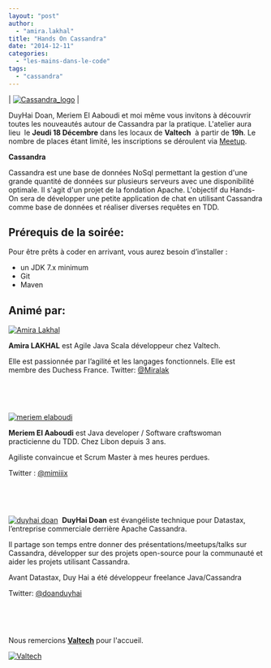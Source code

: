 ```yaml
---
layout: "post"
author: 
  - "amira.lakhal"
title: "Hands On Cassandra"
date: "2014-12-11"
categories: 
  - "les-mains-dans-le-code"
tags: 
  - "cassandra"
---
```


| [![Cassandra_logo](/assets/2014/12/2014-12-11-hands-on-cassandra/Cassandra_logo.png)](http://www.duchess-france.org/wp-content/uploads/2014/12/Cassandra_logo.png) |

DuyHai Doan, Meriem El Aaboudi et moi même vous invitons à découvrir toutes les nouveautés autour de Cassandra par la pratique. L'atelier aura lieu  le **Jeudi 18 Décembre** dans les locaux de **Valtech**  à partir de **19h**. Le nombre de places étant limité, les inscriptions se déroulent via [Meetup](http://www.meetup.com/Duchess-France-Meetup/events/219188586/).

**Cassandra**

Cassandra est une base de données NoSql permettant la gestion d'une grande quantité de données sur plusieurs serveurs avec une disponibilité optimale. Il s'agit d'un projet de la fondation Apache. L'objectif du Hands-On sera de développer une petite application de chat en utilisant Cassandra comme base de données et réaliser diverses requêtes en TDD.

## Prérequis de la soirée:

Pour être prêts à coder en arrivant, vous aurez besoin d’installer :

- un JDK 7.x minimum
- Git
- Maven

## Animé par:

[![Amira Lakhal](/assets/2014/12/2014-12-11-hands-on-cassandra/049d377466738d7fff90a23581e0f85d.jpeg)](http://www.duchess-france.org/wp-content/uploads/2012/11/049d377466738d7fff90a23581e0f85d.jpeg)

**Amira LAKHAL** est Agile Java Scala développeur chez Valtech.

Elle est passionnée par l’agilité et les langages fonctionnels. Elle est membre des Duchess France. Twitter: [@Miralak](https://twitter.com/MiraLak)

 

 

[![meriem elaboudi](/assets/2014/12/2014-12-11-hands-on-cassandra/meriem_avatar-150x150.jpeg)](http://www.duchess-france.org/wp-content/uploads/2014/12/meriem_avatar.jpeg)

**Meriem El Aaboudi** est Java developer / Software craftswoman practicienne du TDD. Chez Libon depuis 3 ans.

Agiliste convaincue et Scrum Master à mes heures perdues.

Twitter : [@mimiiix](https://twitter.com/mimiiix)

 

 

[![duyhai doan](/assets/2014/12/2014-12-11-hands-on-cassandra/duyhai-150x150.png)](http://www.duchess-france.org/wp-content/uploads/2014/12/duyhai.png)  **DuyHai Doan** est évangéliste technique pour Datastax, l’entreprise commerciale derrière Apache Cassandra.

Il partage son temps entre donner des présentations/meetups/talks sur Cassandra, développer sur des projets open-source pour la communauté et aider les projets utilisant Cassandra.

Avant Datastax, Duy Hai a été développeur freelance Java/Cassandra

Twitter: [@doanduyhai](http://www.twitter.com/doanduyhai)

 

 

Nous remercions [**Valtech**](http://www.valtech.fr/fr) pour l'accueil.

[![Valtech](/assets/2014/12/2014-12-11-hands-on-cassandra/Valtech-logo-e1337915421508-300x86.png)](http://www.duchess-france.org/wp-content/uploads/2012/11/Valtech-logo-e1337915421508.png)
